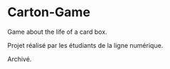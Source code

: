 # Carton-Game

Game about the life of a card box.

Projet réalisé par les étudiants de la ligne numérique.

Archivé.
